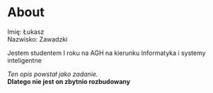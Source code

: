 # About #

Imię: Łukasz<br>
Nazwisko: Zawadzki

Jestem studentem I roku na AGH na kierunku Informatyka i systemy inteligentne

<i>Ten opis powstał jako zadanie.</i><br>
<b>Dlatego nie jest on zbytnio rozbudowany</b>
